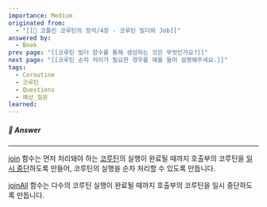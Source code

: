 ```yaml
---
importance: Medium
originated from:
  - "[[📘 코틀린 코루틴의 정석/4장 - 코루틴 빌더와 Job]]"
answered by:
  - Book
prev page: "[[코루틴 빌더 함수를 통해 생성하는 것은 무엇인가요?]]"
next page: "[[코루틴 순차 처리가 필요한 경우를 예를 들어 설명해주세요.]]"
tags:
  - Coroutine
  - 코루틴
  - Questions
  - 예상_질문
learned:
---
```

##### 💬 Answer
---
[join](Job.join.md) 함수는 먼저 처리돼야 하는 [코루틴](코루틴.md)의 실행이 완료될 때까지 호출부의 코루틴을 [일시 중단](일시%20중단.md)하도록 만들어, 코루틴의 실행을 순차 처리할 수 있도록 만듭니다.

[joinAll](joinAll.md) 함수는 다수의 코루틴 실행이 완료될 때까지 호출부의 코루틴을 일시 중단하도록 만듭니다.
